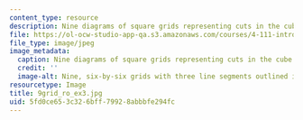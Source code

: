 ```yaml
---
content_type: resource
description: Nine diagrams of square grids representing cuts in the cube.
file: https://ol-ocw-studio-app-qa.s3.amazonaws.com/courses/4-111-introduction-to-architecture-environmental-design-spring-2014/5fd0ce653c326bff79928abbbfe294fc_9grid_ro_ex3.jpg
file_type: image/jpeg
image_metadata:
  caption: Nine diagrams of square grids representing cuts in the cube.
  credit: ''
  image-alt: Nine, six-by-six grids with three line segments outlined in each.
resourcetype: Image
title: 9grid_ro_ex3.jpg
uid: 5fd0ce65-3c32-6bff-7992-8abbbfe294fc
---
```

